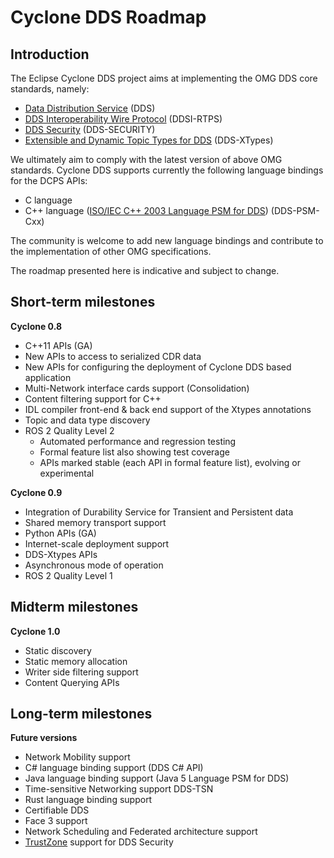 # Cyclone DDS Roadmap

## Introduction

The Eclipse Cyclone DDS project aims at implementing the OMG DDS core standards, namely:

 * [Data Distribution Service][1] (DDS)
 * [DDS Interoperability Wire Protocol][2] (DDSI-RTPS)
 * [DDS Security][3] (DDS-SECURITY)
 * [Extensible and Dynamic Topic Types for DDS][1] (DDS-XTypes)

We ultimately aim to comply with the latest version of above OMG standards. Cyclone DDS supports currently the following language bindings for the DCPS APIs:

 * C language
 * C++ language ([ISO/IEC C++ 2003 Language PSM for DDS][5]) (DDS-PSM-Cxx)

The community is welcome to add new language bindings and contribute to the implementation of other OMG specifications.

The roadmap presented here is indicative and subject to change.

## Short-term milestones

**Cyclone 0.8**

 * C++11 APIs (GA)
 * New APIs to access to serialized CDR data
 * New APIs for configuring the deployment of Cyclone DDS based application
 * Multi-Network interface cards support (Consolidation)
 * Content filtering support for C++
 * IDL compiler front-end & back end support of the Xtypes annotations
 * Topic and data type discovery
 * ROS 2 Quality Level 2
   * Automated performance and regression testing
   * Formal feature list also showing test coverage
   * APIs marked stable (each API in formal feature list), evolving or experimental

**Cyclone 0.9**

 * Integration of Durability Service for Transient and Persistent data
 * Shared memory transport support
 * Python APIs (GA)
 * Internet-scale deployment support
 * DDS-Xtypes APIs
 * Asynchronous mode of operation
 * ROS 2 Quality Level 1

## Midterm milestones

**Cyclone 1.0**

 * Static discovery
 * Static memory allocation
 * Writer side filtering support
 * Content Querying APIs

## Long-term milestones

**Future versions**

 * Network Mobility support
 * C# language binding support (DDS C# API)
 * Java language binding support (Java 5 Language PSM for DDS)
 * Time-sensitive Networking support DDS-TSN
 * Rust language binding support
 * Certifiable DDS
 * Face 3 support
 * Network Scheduling and Federated architecture support
 * [TrustZone](https://developer.arm.com/ip-products/security-ip/trustzone) support for DDS Security

[1]: https://www.omg.org/spec/DDS/About-DDS/
[2]: https://www.omg.org/spec/DDSI-RTPS/About-DDSI-RTPS/
[3]: https://www.omg.org/spec/DDS-SECURITY/About-DDS-SECURITY/
[4]: https://www.omg.org/spec/DDS-XTypes/About-DDS-XTypes/
[5]: https://www.omg.org/spec/DDS-PSM-Cxx/About-DDS-PSM-Cxx/
